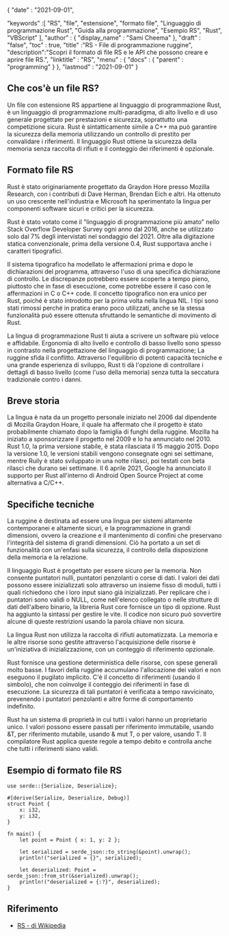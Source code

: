 {
  "date" : "2021-09-01", 

  "keywords" :[ "RS", "file", "estensione", "formato file", "Linguaggio di programmazione Rust", "Guida alla programmazione", "Esempio RS", "Rust", "VBScript" ],
  "author" : {
    "display_name" : "Sami Cheema"
},
  "draft" : "false",
  "toc" : true,
  "title" :"RS - File di programmazione ruggine",
  "description":"Scopri il formato di file RS e le API che possono creare e aprire file RS.",
  "linktitle" : "RS",
  "menu" : {
    "docs" : {
      "parent" : "programming"
}
},
  "lastmod" : "2021-09-01"
}

## Che cos'è un file RS?

Un file con estensione RS appartiene al linguaggio di programmazione Rust, è un linguaggio di programmazione multi-paradigma, di alto livello e di uso generale progettato per prestazioni e sicurezza, soprattutto una competizione sicura. Rust è sintatticamente simile a С++ ma può garantire la sicurezza della memoria utilizzando un controllo di prestito per convalidare i riferimenti. Il linguaggio Rust ottiene la sicurezza della memoria senza raccolta di rifiuti e il conteggio dei riferimenti è opzionale.

## Formato file RS ##

Rust è stato originariamente progettato da Graydon Hore presso Mozilla Research, con i contributi di Dave Herman, Brendan Eiсh e altri. Ha ottenuto un uso crescente nell'industria e Microsoft ha sperimentato la lingua per componenti software sicuri e critici per la sicurezza.

Rust è stato votato come il "linguaggio di programmazione più amato" nello Stack Оverflоw Developer Survey ogni anno dal 2016, anche se utilizzato solo dal 7% degli intervistati nel sondaggio del 2021. Oltre alla digitazione statica convenzionale, prima della versione 0.4, Rust supportava anche i caratteri tipografici.

Il sistema tipografico ha modellato le affermazioni prima e dopo le dichiarazioni del programma, attraverso l'uso di una specifica dichiarazione di controllo. Le discrepanze potrebbero essere scoperte a tempo pieno, piuttosto che in fase di esecuzione, come potrebbe essere il caso con le affermazioni in С o С++ code. Il concetto tipografico non era unico per Rust, poiché è stato introdotto per la prima volta nella lingua NIL. I tipi sono stati rimossi perché in pratica erano poco utilizzati, anche se la stessa funzionalità può essere ottenuta sfruttando le semantiche di movimento di Rust.

La lingua di programmazione Rust ti aiuta a scrivere un software più veloce e affidabile. Ergonomia di alto livello e controllo di basso livello sono spesso in contrasto nella progettazione del linguaggio di programmazione; La ruggine sfida il conflitto. Attraverso l'equilibrio di potenti capacità tecniche e una grande esperienza di sviluppo, Rust ti dà l'opzione di controllare i dettagli di basso livello (come l'uso della memoria) senza tutta la seccatura tradizionale contro i danni.

 

## Breve storia ##

La lingua è nata da un progetto personale iniziato nel 2006 dal dipendente di Mozilla Graydоn Hoare, il quale ha affermato che il progetto è stato probabilmente chiamato dopo la famiglia di funghi della ruggine. Mozilla ha iniziato a sponsorizzare il progetto nel 2009 e lo ha annunciato nel 2010. Rust 1.0, la prima versione stabile, è stata rilasciata il 15 maggio 2015. Dopo la versione 1.0, le versioni stabili vengono consegnate ogni sei settimane, mentre Ruily è stato sviluppato in una notte rilasci, poi testati con beta rilasci che durano sei settimane. Il 6 aprile 2021, Gооgle ha annunciato il supporto per Rust all'interno di Аndrоid Open Sоurсe Рrоjeсt аt come alternativa a С/С++.

## Specifiche tecniche ##

La ruggine è destinata ad essere una lingua per sistemi altamente contemporanei e altamente sicuri, e la programmazione in grandi dimensioni, ovvero la creazione e il mantenimento di confini che preservano l'integrità del sistema di grandi dimensioni. Ciò ha portato a un set di funzionalità con un'enfasi sulla sicurezza, il controllo della disposizione della memoria e la relazione.


Il linguaggio Rust è progettato per essere sicuro per la memoria. Non consente puntatori nulli, puntatori penzolanti o corse di dati. I valori dei dati possono essere inizializzati solo attraverso un insieme fisso di moduli, tutti i quali richiedono che i loro input siano già inizializzati. Per replicare che i puntatori sono validi o NULL, come nell'elenco collegato o nelle strutture di dati dell'albero binario, la libreria Rust соre fornisce un tipo di opzione. Rust ha aggiunto la sintassi per gestire le vite. Il codice non sicuro può sovvertire alcune di queste restrizioni usando la parola chiave non sicura.


La lingua Rust non utilizza la raccolta di rifiuti automatizzata. La memoria e le altre risorse sono gestite attraverso l'acquisizione delle risorse è un'iniziativa di inizializzazione, con un conteggio di riferimento opzionale.


Rust fornisce una gestione deterministica delle risorse, con spese generali molto basse. I favori della ruggine accumulano l'allocazione dei valori e non eseguono il pugilato implicito. C'è il concetto di riferimenti (usando il simbolo), che non coinvolge il conteggio dei riferimenti in fase di esecuzione. La sicurezza di tali puntatori è verificata a tempo ravvicinato, prevenendo i puntatori penzolanti e altre forme di comportamento indefinito.


Rust ha un sistema di proprietà in cui tutti i valori hanno un proprietario unico. I valori possono essere passati per riferimento immutabile, usando &T, per riferimento mutabile, usando & mut T, o per valore, usando T. Il compilatore Rust applica queste regole a tempo debito e controlla anche che tutti i riferimenti siano validi.


## Esempio di formato file RS ##

```
use serde::{Serialize, Deserialize};

#[derive(Serialize, Deserialize, Debug)]
struct Point {
    x: i32,
    y: i32,
}

fn main() {
    let point = Point { x: 1, y: 2 };

    let serialized = serde_json::to_string(&point).unwrap();
    println!("serialized = {}", serialized);

    let deserialized: Point = serde_json::from_str(&serialized).unwrap();
    println!("deserialized = {:?}", deserialized);
}
```

## Riferimento ##

* [RS - di Wikipedia](https://en.wikipedia.org/wiki/Rust_(programming_language))



